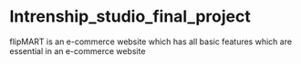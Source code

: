 # Intrenship_studio_final_project
flipMART is an e-commerce website which has all basic features which are essential in an e-commerce website
